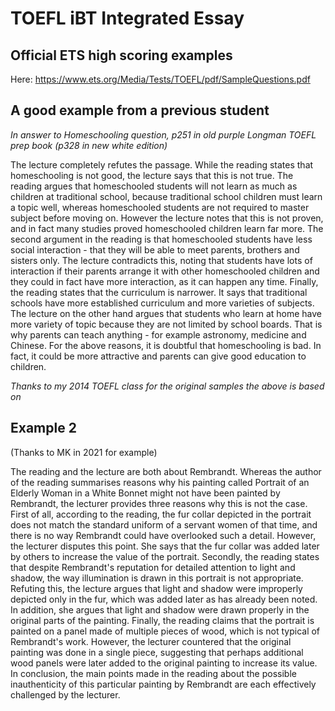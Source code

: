# TOEFL iBT Integrated Essay

## Official ETS high scoring examples
Here: https://www.ets.org/Media/Tests/TOEFL/pdf/SampleQuestions.pdf
 
## A good example from a previous student
_In answer to Homeschooling question, p251 in old purple Longman TOEFL prep book (p328 in new white edition)_

The lecture completely refutes the passage. While the reading states that homeschooling is not good, the lecture says that this is not true. The reading argues that homeschooled students will not learn as much as children at traditional school, because traditional school children must learn a topic well, whereas homeschooled students are not required to master subject before moving on. However the lecture notes that this is not proven, and in fact many studies proved homeschooled children learn far more. The second argument in the reading is that homeschooled students have less social interaction - that they will be able to meet parents, brothers and sisters only. The lecture contradicts this, noting that students have lots of interaction if their parents arrange it with other homeschooled children and they could in fact have more interaction, as it can happen any time. Finally, the reading states that the curriculum is narrower. It says that traditional schools have more established curriculum and more varieties of subjects. The lecture on the other hand argues that students who learn at home have more variety of topic because they are not limited by school boards. That is why parents can teach anything - for example astronomy, medicine and Chinese. For the above reasons, it is doubtful that homeschooling is bad. In fact, it could be more attractive and parents can give good education to children. 


_Thanks to my 2014 TOEFL class for the original samples the above is based on_

## Example 2

(Thanks to MK in 2021 for example)

The reading and the lecture are both about Rembrandt. Whereas the author of the reading summarises reasons why his painting called Portrait of an Elderly Woman in a White Bonnet might not have been painted by Rembrandt, the lecturer provides three reasons why this is not the case.
First of all, according to the reading, the fur collar depicted in the portrait does not match the standard uniform of a servant women of that time, and there is no way Rembrandt could have overlooked such a detail. However, the lecturer disputes this point. She says that the fur collar was added later by others to increase the value of the portrait.
Secondly, the reading states that despite Rembrandt's reputation for detailed attention to light and shadow, the way illumination is drawn in this portrait is not appropriate. Refuting this, the lecture argues that light and shadow were improperly depicted only in the fur, which was added later as has already been noted. In addition, she argues that light and shadow were drawn properly in the original parts of the painting.
Finally, the reading claims that the portrait is painted on a panel made of multiple pieces of wood, which is not typical of Rembrandt's work. However, the lecturer countered that the original painting was done in a single piece, suggesting that perhaps additional wood panels were later added to the original painting to increase its value.
In conclusion, the main points made in the reading about the possible inauthenticity of this particular painting by Rembrandt are each effectively challenged by the lecturer.